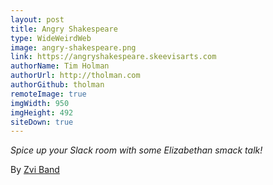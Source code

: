 ```yaml
---
layout: post
title: Angry Shakespeare
type: WideWeirdWeb
image: angry-shakespeare.png
link: https://angryshakespeare.skeevisarts.com
authorName: Tim Holman
authorUrl: http://tholman.com
authorGithub: tholman
remoteImage: true
imgWidth: 950
imgHeight: 492
siteDown: true
---
```


_Spice up your Slack room with some Elizabethan smack talk!_

By [Zvi Band](http://zvi.band)

